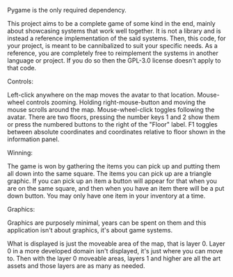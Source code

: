 Pygame is the only required dependency.

This project aims to be a complete game of some kind in the end, mainly about showcasing systems that work well together.  It is not a library and is instead a reference implementation of the said systems.  Then, this code, for your project, is meant to be cannibalized to suit your specific needs.  As a reference, you are completely free to reimplement the systems in another language or project.  If you do so then the GPL-3.0 license doesn't apply to that code.

Controls:

Left-click anywhere on the map moves the avatar to that location.  Mouse-wheel controls zooming.  Holding right-mouse-button and moving the mouse scrolls around the map.  Mouse-wheel-click toggles following the avatar.  There are two floors, pressing the number keys 1 and 2 show them or press the numbered buttons to the right of the "Floor" label.  F1 toggles between absolute coordinates and coordinates relative to floor shown in the information panel.

Winning:

The game is won by gathering the items you can pick up and putting them all down into the same square.  The items you can pick up are a triangle graphic.  If you can pick up an item a button will appear for that when you are on the same square, and then when you have an item there will be a put down button.  You may only have one item in your inventory at a time.

Graphics:

Graphics are purposely minimal, years can be spent on them and this application isn't about graphics, it's about game systems.

What is displayed is just the moveable area of the map, that is layer 0.  Layer 0 in a more developed domain isn't displayed, it's just where you can move to.  Then with the layer 0 moveable areas, layers 1 and higher are all the art assets and those layers are as many as needed.
